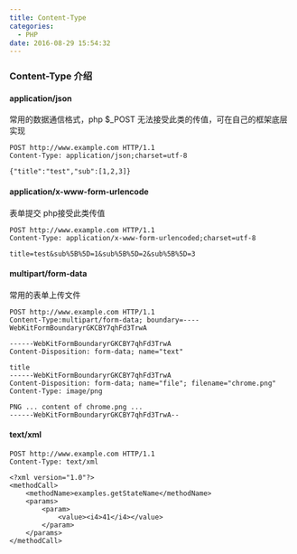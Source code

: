 ```yaml
---
title: Content-Type
categories:
  - PHP
date: 2016-08-29 15:54:32
---
```


### Content-Type 介绍

 
#### application/json  
常用的数据通信格式，php $_POST 无法接受此类的传值，可在自己的框架底层实现
```
POST http://www.example.com HTTP/1.1 
Content-Type: application/json;charset=utf-8

{"title":"test","sub":[1,2,3]}
```

#### application/x-www-form-urlencode  
表单提交 php接受此类传值
```
POST http://www.example.com HTTP/1.1
Content-Type: application/x-www-form-urlencoded;charset=utf-8

title=test&sub%5B%5D=1&sub%5B%5D=2&sub%5B%5D=3
```
<!--more-->
#### multipart/form-data  
常用的表单上传文件
```
POST http://www.example.com HTTP/1.1
Content-Type:multipart/form-data; boundary=----WebKitFormBoundaryrGKCBY7qhFd3TrwA

------WebKitFormBoundaryrGKCBY7qhFd3TrwA
Content-Disposition: form-data; name="text"

title
------WebKitFormBoundaryrGKCBY7qhFd3TrwA
Content-Disposition: form-data; name="file"; filename="chrome.png"
Content-Type: image/png

PNG ... content of chrome.png ...
------WebKitFormBoundaryrGKCBY7qhFd3TrwA--
```
#### text/xml  
```
POST http://www.example.com HTTP/1.1 
Content-Type: text/xml

<?xml version="1.0"?>
<methodCall>
    <methodName>examples.getStateName</methodName>
    <params>
        <param>
            <value><i4>41</i4></value>
        </param>
    </params>
</methodCall>
```